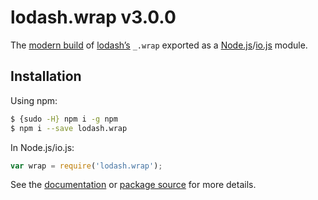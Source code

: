 # lodash.wrap v3.0.0

The [modern build](https://github.com/lodash/lodash/wiki/Build-Differences) of [lodash’s](https://lodash.com/) `_.wrap` exported as a [Node.js](http://nodejs.org/)/[io.js](https://iojs.org/) module.

## Installation

Using npm:

```bash
$ {sudo -H} npm i -g npm
$ npm i --save lodash.wrap
```

In Node.js/io.js:

```js
var wrap = require('lodash.wrap');
```

See the [documentation](https://lodash.com/docs#wrap) or [package source](https://github.com/lodash/lodash/blob/3.0.0-npm-packages/lodash.wrap) for more details.
